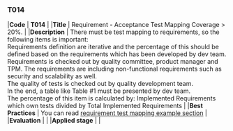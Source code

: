 ### T014

|**Code**           | **T014** |
|**Title**          | Requirement - Acceptance Test Mapping Coverage > 20%. |
|**Description**    | There must be test mapping to requirements, so the following items is important:<br>Requirements definition are iterative and the percentage of this should be defined based on the requirements which has been developed by dev team.<br>Requirements is checked out by quality committee, product manager and TPM. The requirements are including non-functional requirements such as security and scalability as well.<br>The quality of tests is checked out by quality development team.<br>In the end, a table like Table #1 must be presented by dev team.<br>The percentage of this item is calculated by: Implemented Requirements which own tests divided by Total Implemented Requirements |
|**Best Practices** | You can read [requirement test mapping example section](docs/requirement-test-mapping)  |
|**Evaluation**     | |
|**Applied stage**  | |
